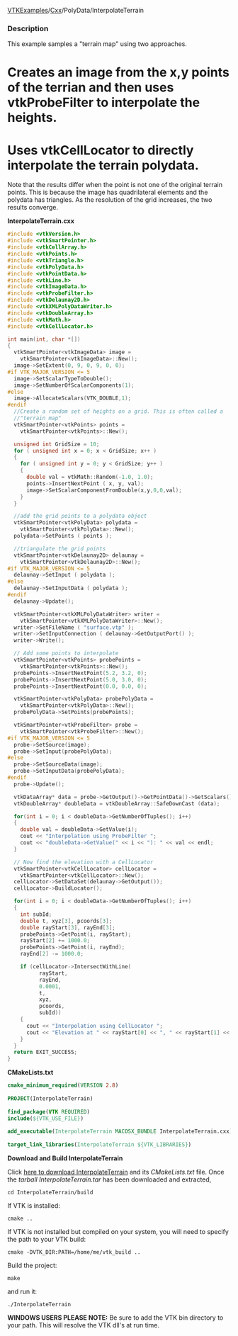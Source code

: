 [VTKExamples](/index/)/[Cxx](/Cxx)/PolyData/InterpolateTerrain

### Description
This example samples a "terrain map" using two approaches.

# Creates an image from the x,y points of the terrian and then uses vtkProbeFilter to interpolate the heights.
# Uses vtkCellLocator to directly interpolate the terrain polydata.

Note that the results differ when the point is not one of the original terrain points. This is because the image has quadrilateral elements and the polydata has triangles. As the resolution of the grid increases, the two results converge.

**InterpolateTerrain.cxx**
```c++
#include <vtkVersion.h>
#include <vtkSmartPointer.h>
#include <vtkCellArray.h>
#include <vtkPoints.h>
#include <vtkTriangle.h>
#include <vtkPolyData.h>
#include <vtkPointData.h>
#include <vtkLine.h>
#include <vtkImageData.h>
#include <vtkProbeFilter.h>
#include <vtkDelaunay2D.h>
#include <vtkXMLPolyDataWriter.h>
#include <vtkDoubleArray.h>
#include <vtkMath.h>
#include <vtkCellLocator.h>

int main(int, char *[])
{
  vtkSmartPointer<vtkImageData> image =
    vtkSmartPointer<vtkImageData>::New();
  image->SetExtent(0, 9, 0, 9, 0, 0);
#if VTK_MAJOR_VERSION <= 5
  image->SetScalarTypeToDouble();
  image->SetNumberOfScalarComponents(1);
#else
  image->AllocateScalars(VTK_DOUBLE,1);
#endif
  //Create a random set of heights on a grid. This is often called a
  //"terrain map"
  vtkSmartPointer<vtkPoints> points =
    vtkSmartPointer<vtkPoints>::New();

  unsigned int GridSize = 10;
  for ( unsigned int x = 0; x < GridSize; x++ )
  {
    for ( unsigned int y = 0; y < GridSize; y++ )
    {
      double val = vtkMath::Random(-1.0, 1.0);
      points->InsertNextPoint ( x, y, val);
      image->SetScalarComponentFromDouble(x,y,0,0,val);
    }
  }

  //add the grid points to a polydata object
  vtkSmartPointer<vtkPolyData> polydata =
    vtkSmartPointer<vtkPolyData>::New();
  polydata->SetPoints ( points );

  //triangulate the grid points
  vtkSmartPointer<vtkDelaunay2D> delaunay =
    vtkSmartPointer<vtkDelaunay2D>::New();
#if VTK_MAJOR_VERSION <= 5
  delaunay->SetInput ( polydata );
#else
  delaunay->SetInputData ( polydata );
#endif
  delaunay->Update();

  vtkSmartPointer<vtkXMLPolyDataWriter> writer =
    vtkSmartPointer<vtkXMLPolyDataWriter>::New();
  writer->SetFileName ( "surface.vtp" );
  writer->SetInputConnection ( delaunay->GetOutputPort() );
  writer->Write();

  // Add some points to interpolate
  vtkSmartPointer<vtkPoints> probePoints =
    vtkSmartPointer<vtkPoints>::New();
  probePoints->InsertNextPoint(5.2, 3.2, 0);
  probePoints->InsertNextPoint(5.0, 3.0, 0);
  probePoints->InsertNextPoint(0.0, 0.0, 0);

  vtkSmartPointer<vtkPolyData> probePolyData =
    vtkSmartPointer<vtkPolyData>::New();
  probePolyData->SetPoints(probePoints);

  vtkSmartPointer<vtkProbeFilter> probe =
    vtkSmartPointer<vtkProbeFilter>::New();
#if VTK_MAJOR_VERSION <= 5
  probe->SetSource(image);
  probe->SetInput(probePolyData);
#else
  probe->SetSourceData(image);
  probe->SetInputData(probePolyData);
#endif
  probe->Update();

  vtkDataArray* data = probe->GetOutput()->GetPointData()->GetScalars();
  vtkDoubleArray* doubleData = vtkDoubleArray::SafeDownCast (data);

  for(int i = 0; i < doubleData->GetNumberOfTuples(); i++)
  {
    double val = doubleData->GetValue(i);
    cout << "Interpolation using ProbeFilter ";
    cout << "doubleData->GetValue(" << i << "): " << val << endl;
  }

  // Now find the elevation with a CellLocator
  vtkSmartPointer<vtkCellLocator> cellLocator =
    vtkSmartPointer<vtkCellLocator>::New();
  cellLocator->SetDataSet(delaunay->GetOutput());
  cellLocator->BuildLocator();

  for(int i = 0; i < doubleData->GetNumberOfTuples(); i++)
  {
    int subId;
    double t, xyz[3], pcoords[3];
    double rayStart[3], rayEnd[3];
    probePoints->GetPoint(i, rayStart);
    rayStart[2] += 1000.0;
    probePoints->GetPoint(i, rayEnd);
    rayEnd[2] -= 1000.0;

    if (cellLocator->IntersectWithLine(
          rayStart,
          rayEnd,
          0.0001,
          t,
          xyz,
          pcoords,
          subId))
    {
      cout << "Interpolation using CellLocator ";
      cout << "Elevation at " << rayStart[0] << ", " << rayStart[1] << " is " << xyz[2] << endl;
    }
  }
  return EXIT_SUCCESS;
}
```
**CMakeLists.txt**
```cmake
cmake_minimum_required(VERSION 2.8)
 
PROJECT(InterpolateTerrain)
 
find_package(VTK REQUIRED)
include(${VTK_USE_FILE})
 
add_executable(InterpolateTerrain MACOSX_BUNDLE InterpolateTerrain.cxx)
 
target_link_libraries(InterpolateTerrain ${VTK_LIBRARIES})
```

**Download and Build InterpolateTerrain**

Click [here to download InterpolateTerrain](https://github.com/lorensen/VTKWikiExamplesTarballs/raw/master/InterpolateTerrain.tar) and its *CMakeLists.txt* file.
Once the *tarball InterpolateTerrain.tar* has been downloaded and extracted,
```
cd InterpolateTerrain/build 
```
If VTK is installed:
```
cmake ..
```
If VTK is not installed but compiled on your system, you will need to specify the path to your VTK build:
```
cmake -DVTK_DIR:PATH=/home/me/vtk_build ..
```
Build the project:
```
make
```
and run it:
```
./InterpolateTerrain
```
**WINDOWS USERS PLEASE NOTE:** Be sure to add the VTK bin directory to your path. This will resolve the VTK dll's at run time.

